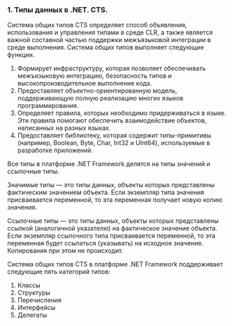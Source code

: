 ### 1. Типы данных в .NET. CTS.

 Система общих типов CTS определяет способ объявления, использования и управления типами в среде CLR, а также является важной составной частью поддержки межъязыковой интеграции в среде выполнения. Система общих типов выполняет следующие функции.

1. Формирует инфраструктуру, которая позволяет обеспечивать межъязыковую интеграцию, безопасность типов и высокопроизводительное выполнение кода.
2. Предоставляет объектно-ориентированную модель, поддерживающую полную реализацию многих языков программирования.
3. Определяет правила, которых необходимо придерживаться в языке. Эти правила помогают обеспечить взаимодействие объектов, написанных на разных языках.
4. Предоставляет библиотеку, которая содержит типы-примитивы (например, Boolean, Byte, Char, Int32 и UInt64), используемые в разработке приложений.

 Все типы в платформе .NET Framework делятся на типы значений и ссылочные типы.

Значимые типы — это типы данных, объекты которых представлены фактическим значением объекта. Если экземпляр типа значения присваивается переменной, то эта переменная получает новую копию значения.

Ссылочные типы — это типы данных, объекты которых представлены ссылкой (аналогичной указателю) на фактическое значение объекта. Если экземпляр ссылочного типа присваивается переменной, то эта переменная будет ссылаться (указывать) на исходное значение. Копирования при этом не происходит.

Система общих типов CTS в платформе .NET Framework поддерживает следующие пять категорий типов:

1. Классы
2. Структуры
3. Перечисления
4. Интерфейсы
5. Делегаты